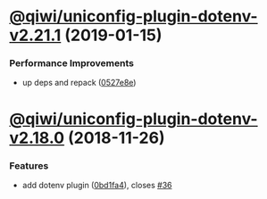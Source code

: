 # [@qiwi/uniconfig-plugin-dotenv-v2.21.1](https://github.com/qiwi/uniconfig/compare/v2.21.0...v2.21.1) (2019-01-15)


### Performance Improvements

* up deps and repack ([0527e8e](https://github.com/qiwi/uniconfig/commit/0527e8e))

# [@qiwi/uniconfig-plugin-dotenv-v2.18.0](https://github.com/qiwi/uniconfig/compare/v2.17.0...v2.18.0) (2018-11-26)


### Features

* add dotenv plugin ([0bd1fa4](https://github.com/qiwi/uniconfig/commit/0bd1fa4)), closes [#36](https://github.com/qiwi/uniconfig/issues/36)
